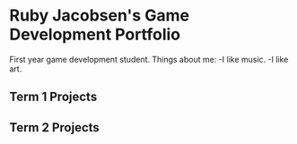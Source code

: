 # Ruby Jacobsen's Game Development Portfolio
First year game development student.
Things about me:
-I like music.
-I like art.
## Term 1 Projects

## Term 2 Projects
